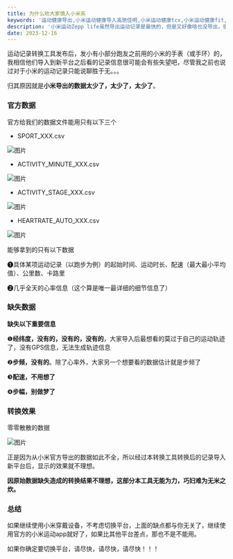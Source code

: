 ```yaml
---
title: 为什么劝大家慎入小米系
keywords: '运动健康导出,小米运动健康导入高驰佳明,小米运动健康tcx,小米运动健康fit,小米运动健康导入小米,小米运动健康导入RQrun,小米运动健康导入数据'
description: '小米运动Zepp life虽然导出运动记录是最快的，但是又好像啥也没导出，很多关键信息都没有。'
date: 2023-12-16
---
```

运动记录转换工具发布后，发小有小部分跑友之前用的小米的手表（或手环）的，我相信他们导入到新平台之后看的记录信息很可能会有些失望吧，尽管我之前也说过对于小米的运动记录只能说聊胜于无。。。

归其原因就是**小米导出的数据太少了，太少了，太少了**。

### 官方数据
官方给我们的数据文件能用只有以下三个

- SPORT_XXX.csv

![图片](/content/why_careful_with_xiaomi/1.png)

- ACTIVITY_MINUTE_XXX.csv

![图片](/content/why_careful_with_xiaomi/2.png)

- ACTIVITY_STAGE_XXX.csv

![图片](/content/why_careful_with_xiaomi/3.png)

- HEARTRATE_AUTO_XXX.csv

![图片](/content/why_careful_with_xiaomi/4.png)

能够拿到的只有以下数据

❶具体某项运动记录（以跑步为例）的起始时间、运动时长、配速（最大最小平均值）、公里数、卡路里

❷几乎全天的心率信息（这个算是唯一最详细的细节信息了）

### 缺失数据
**缺失以下重要信息**

❶**经纬度，没有的，没有的，没有的**，大家导入后最想看的莫过于自己的运动轨迹了，没有GPS信息，无法生成轨迹信息

❷**步频，没有的**。除了心率外，大家另一个想要看的数据估计就是步频了

❸**配速，不用想了**

❹**步幅，别做梦了**

### 转换效果
零零散散的数据

![图片](/content/why_careful_with_xiaomi/5.png)


正是因为从小米官方导出的数据如此不全，所以经过本转换工具转换后的记录导入新平台后，显示的效果就不理想。

**因原始数据缺失造成的转换结果不理想，这部分本工具无能为力，巧妇难为无米之炊。**

### 总结
如果继续使用小米穿戴设备，不考虑切换平台，上面的缺点都与你无关了，继续使用官方的小米运动app就好了，如果比其他平台差点，那也不是不能用。

如果你确定要切换平台，请尽快，请尽快，请尽快！！！
